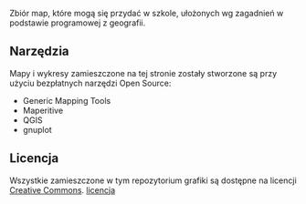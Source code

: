 Zbiór map, które mogą się przydać w szkole, ułożonych wg zagadnień w podstawie programowej z geografii. 

## Narzędzia
Mapy i wykresy zamieszczone na tej stronie zostały stworzone są przy użyciu bezpłatnych narzędzi Open Source:

* Generic Mapping Tools
* Maperitive
* QGIS
* gnuplot

## Licencja

Wszystkie zamieszczone w tym repozytorium grafiki są dostępne na licencji [Creative Commons](https://creativecommons.org/licenses/by-nc-sa/4.0/deed.pl).
[licencja](https://licensebuttons.net/l/by-nc-sa/3.0/88x31.png)

